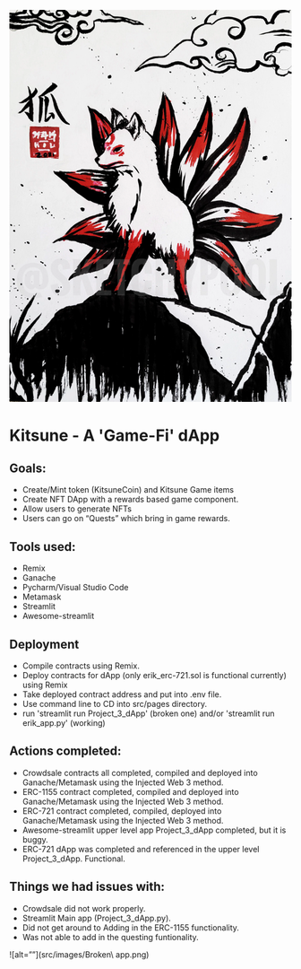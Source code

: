 ![alt=””](src/images/Kitsune.png)
# Kitsune - A 'Game-Fi' dApp


## Goals:
* Create/Mint token (KitsuneCoin) and Kitsune Game items
* Create NFT DApp with a rewards based game component. 
* Allow users to generate NFTs 
* Users can go on “Quests” which bring in game rewards.

## Tools used:
* Remix
* Ganache
* Pycharm/Visual Studio Code
* Metamask
* Streamlit
* Awesome-streamlit

## Deployment
* Compile contracts using Remix.
* Deploy contracts for dApp (only erik_erc-721.sol is functional currently) using Remix
* Take deployed contract address and put into .env file.
* Use command line to CD into src/pages directory.
* run 'streamlit run Project_3_dApp' (broken one) and/or 'streamlit run erik_app.py' (working)

## Actions completed:
* Crowdsale contracts all completed, compiled and deployed into Ganache/Metamask using the Injected Web 3 method.
* ERC-1155 contract completed, compiled and deployed into Ganache/Metamask using the Injected Web 3 method.
* ERC-721 contract completed, compiled, deployed into Ganache/Metamask using the Injected Web 3 method.
* Awesome-streamlit upper level app Project_3_dApp completed, but it is buggy.
* ERC-721 dApp was completed and referenced in the upper level Project_3_dApp. Functional.

## Things we had issues with:
* Crowdsale did not work properly.
* Streamlit Main app (Project_3_dApp.py).
* Did not get around to Adding in the ERC-1155 functionality.
* Was not able to add in the questing funtionality.

![alt=””](src/images/Broken\ app.png)
